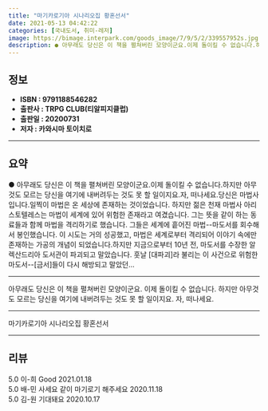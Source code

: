 ```yaml
---
title: "마기카로기아 시나리오집 황혼선서"
date: 2021-05-13 04:42:22
categories: [국내도서, 취미-레저]
image: https://bimage.interpark.com/goods_image/7/9/5/2/339557952s.jpg
description: ● 아무래도 당신은 이 책을 펼쳐버린 모양이군요.이제 돌이킬 수 없습니다.하지만 아무것도 모르는 당신을 여기에 내버려두는 것도 못 할 일이지요.자, 떠나세요.당신은 마법사입니다.일찍이 마법은 온 세상에 존재하는 것이었습니다. 하지만 젊은 천재 마법사 아리스토텔레스는 마법이 세계에 있어
---
```


## **정보**

- **ISBN : 9791188546282**
- **출판사 : TRPG CLUB(티알피지클럽)**
- **출판일 : 20200731**
- **저자 : 카와시마 토이치로**

------



## **요약**

●  아무래도 당신은 이 책을 펼쳐버린 모양이군요.이제 돌이킬 수 없습니다.하지만 아무것도 모르는 당신을 여기에 내버려두는 것도 못 할 일이지요.자, 떠나세요.당신은 마법사입니다.일찍이 마법은 온 세상에 존재하는 것이었습니다. 하지만 젊은 천재 마법사 아리스토텔레스는 마법이 세계에 있어 위험한 존재라고 여겼습니다. 그는 뜻을 같이 하는 동료들과 함께 마법을 격리하기로 했습니다. 그들은 세계에 흩어진 마법--마도서를 회수해서 봉인했습니다. 이 시도는 거의 성공했고, 마법은 세계로부터 격리되어 이야기 속에만 존재하는 가공의 개념이 되었습니다.하지만 지금으로부터 10년 전, 마도서를 수장한 알렉산드리아 도서관이 파괴되고 말았습니다. 훗날 [대파괴]라 불리는 이 사건으로 위험한 마도서--[금서]들이 다시 해방되고 말았던...

------

아무래도 당신은 이 책을 펼쳐버린 모양이군요.
이제 돌이킬 수 없습니다.
하지만 아무것도 모르는 당신을 여기에 내버려두는 것도 못 할 일이지요.
자, 떠나세요.

------


마기카로기아 시나리오집 황혼선서 

------


## **리뷰** 

5.0 이-희 Good 2021.01.18 <br/>5.0 배-민 사세요
같이 마기로기 해주세요 2020.11.18 <br/>5.0 김-원 기대돼요 2020.10.17 <br/>